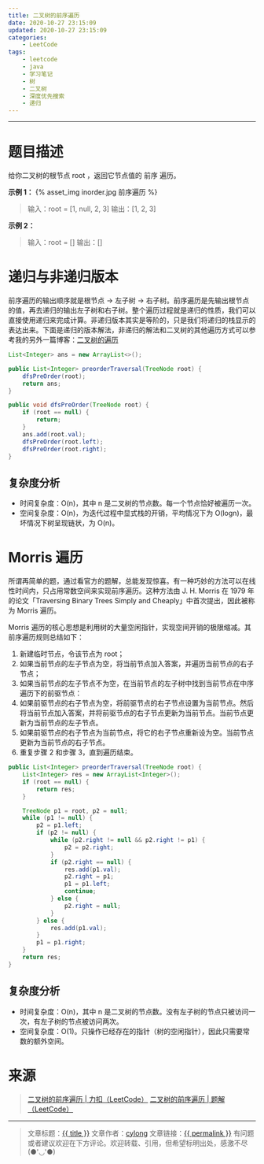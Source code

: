```yaml
---
title: 二叉树的前序遍历
date: 2020-10-27 23:15:09
updated: 2020-10-27 23:15:09
categories:
    - LeetCode
tags:
    - leetcode
    - java
    - 学习笔记
    - 树
    - 二叉树
    - 深度优先搜索
    - 递归
---
```

---

# 题目描述

给你二叉树的根节点 root ，返回它节点值的 前序 遍历。

**示例 1：**
{% asset_img inorder.jpg 前序遍历 %}
> 输入：root = [1, null, 2, 3]
> 输出：[1, 2, 3]

**示例 2：**
> 输入：root = []
> 输出：[]

<!-- more -->

# 递归与非递归版本

前序遍历的输出顺序就是根节点 -> 左子树 -> 右子树。前序遍历是先输出根节点的值，再去递归的输出左子树和右子树。整个遍历过程就是递归的性质，我们可以直接使用递归来完成计算。非递归版本其实是等阶的，只是我们将递归的栈显示的表达出来。下面是递归的版本解法，非递归的解法和二叉树的其他遍历方式可以参考我的另外一篇博客：[二叉树的遍历][3]

```java
List<Integer> ans = new ArrayList<>();

public List<Integer> preorderTraversal(TreeNode root) {
    dfsPreOrder(root);
    return ans;
}

public void dfsPreOrder(TreeNode root) {
    if (root == null) {
        return;
    }
    ans.add(root.val);
    dfsPreOrder(root.left);
    dfsPreOrder(root.right);
}
```

## 复杂度分析

* 时间复杂度：O(n)，其中 n 是二叉树的节点数。每一个节点恰好被遍历一次。
* 空间复杂度：O(n)，为迭代过程中显式栈的开销，平均情况下为 O(logn)，最坏情况下树呈现链状，为 O(n)。

# Morris 遍历

所谓再简单的题，通过看官方的题解，总能发现惊喜。有一种巧妙的方法可以在线性时间内，只占用常数空间来实现前序遍历。这种方法由 J. H. Morris 在 1979 年的论文「Traversing Binary Trees Simply and Cheaply」中首次提出，因此被称为 Morris 遍历。
                        
Morris 遍历的核心思想是利用树的大量空闲指针，实现空间开销的极限缩减。其前序遍历规则总结如下：
1. 新建临时节点，令该节点为 root；
2. 如果当前节点的左子节点为空，将当前节点加入答案，并遍历当前节点的右子节点；
3. 如果当前节点的左子节点不为空，在当前节点的左子树中找到当前节点在中序遍历下的前驱节点：
4. 如果前驱节点的右子节点为空，将前驱节点的右子节点设置为当前节点。然后将当前节点加入答案，并将前驱节点的右子节点更新为当前节点。当前节点更新为当前节点的左子节点。
5. 如果前驱节点的右子节点为当前节点，将它的右子节点重新设为空。当前节点更新为当前节点的右子节点。
6. 重复步骤 2 和步骤 3，直到遍历结束。

```java
public List<Integer> preorderTraversal(TreeNode root) {
    List<Integer> res = new ArrayList<Integer>();
    if (root == null) {
        return res;
    }

    TreeNode p1 = root, p2 = null;
    while (p1 != null) {
        p2 = p1.left;
        if (p2 != null) {
            while (p2.right != null && p2.right != p1) {
                p2 = p2.right;
            }
            if (p2.right == null) {
                res.add(p1.val);
                p2.right = p1;
                p1 = p1.left;
                continue;
            } else {
                p2.right = null;
            }
        } else {
            res.add(p1.val);
        }
        p1 = p1.right;
    }
    return res;
}
```

## 复杂度分析

* 时间复杂度：O(n)，其中 n 是二叉树的节点数。没有左子树的节点只被访问一次，有左子树的节点被访问两次。
* 空间复杂度：O(1)。只操作已经存在的指针（树的空闲指针），因此只需要常数的额外空间。

# 来源

> [二叉树的前序遍历 | 力扣（LeetCode）][1]
> [二叉树的前序遍历 | 题解（LeetCode）][2]

---

> 文章标题：<a href='{{ permalink }}' title='{{ title }}' >{{ title }}</a>
> 文章作者：[cylong](http://www.cylong.com/about/ "cylong")
> 文章链接：<a href='{{ permalink }}' title='{{ title }}' >{{ permalink }}</a>
> 有问题或者建议欢迎在下方评论。欢迎转载、引用，但希望标明出处，感激不尽(●'◡'●)

[1]: https://leetcode-cn.com/problems/binary-tree-preorder-traversal/ "二叉树的前序遍历 | 力扣（LeetCode）"
[2]: https://leetcode-cn.com/problems/binary-tree-preorder-traversal/solution/er-cha-shu-de-qian-xu-bian-li-by-leetcode-solution/ "二叉树的前序遍历 | 题解（LeetCode）"
[3]: /blog/2020/09/02/binary-tree-traverse/ "二叉树的遍历"